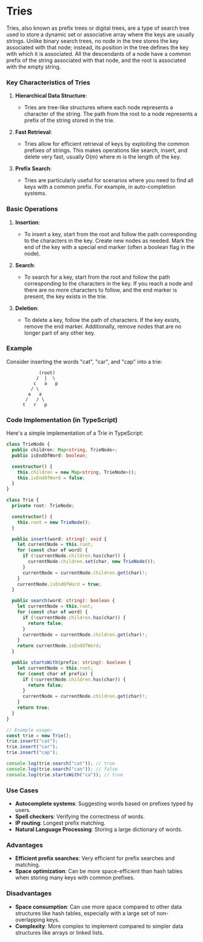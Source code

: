 # Tries

Tries, also known as prefix trees or digital trees, are a type of search tree used to store a dynamic set or associative array where the keys are usually strings. Unlike binary search trees, no node in the tree stores the key associated with that node; instead, its position in the tree defines the key with which it is associated. All the descendants of a node have a common prefix of the string associated with that node, and the root is associated with the empty string.

### Key Characteristics of Tries

1. **Hierarchical Data Structure**:
   - Tries are tree-like structures where each node represents a character of the string. The path from the root to a node represents a prefix of the string stored in the trie.

2. **Fast Retrieval**:
   - Tries allow for efficient retrieval of keys by exploiting the common prefixes of strings. This makes operations like search, insert, and delete very fast, usually O(m) where m is the length of the key.

3. **Prefix Search**:
   - Tries are particularly useful for scenarios where you need to find all keys with a common prefix. For example, in auto-completion systems.

### Basic Operations

1. **Insertion**:
   - To insert a key, start from the root and follow the path corresponding to the characters in the key. Create new nodes as needed. Mark the end of the key with a special end marker (often a boolean flag in the node).

2. **Search**:
   - To search for a key, start from the root and follow the path corresponding to the characters in the key. If you reach a node and there are no more characters to follow, and the end marker is present, the key exists in the trie.

3. **Deletion**:
   - To delete a key, follow the path of characters. If the key exists, remove the end marker. Additionally, remove nodes that are no longer part of any other key.

### Example

Consider inserting the words "cat", "car", and "cap" into a trie:

```
            (root)
           /  |  \
          c   a   p
         / \     
        a   a    
       /   / \
      t   r   p
```

### Code Implementation (in TypeScript)

Here's a simple implementation of a Trie in TypeScript:

```typescript
class TrieNode {
  public children: Map<string, TrieNode>;
  public isEndOfWord: boolean;

  constructor() {
    this.children = new Map<string, TrieNode>();
    this.isEndOfWord = false;
  }
}

class Trie {
  private root: TrieNode;

  constructor() {
    this.root = new TrieNode();
  }

  public insert(word: string): void {
    let currentNode = this.root;
    for (const char of word) {
      if (!currentNode.children.has(char)) {
        currentNode.children.set(char, new TrieNode());
      }
      currentNode = currentNode.children.get(char)!;
    }
    currentNode.isEndOfWord = true;
  }

  public search(word: string): boolean {
    let currentNode = this.root;
    for (const char of word) {
      if (!currentNode.children.has(char)) {
        return false;
      }
      currentNode = currentNode.children.get(char)!;
    }
    return currentNode.isEndOfWord;
  }

  public startsWith(prefix: string): boolean {
    let currentNode = this.root;
    for (const char of prefix) {
      if (!currentNode.children.has(char)) {
        return false;
      }
      currentNode = currentNode.children.get(char)!;
    }
    return true;
  }
}

// Example usage:
const trie = new Trie();
trie.insert("cat");
trie.insert("car");
trie.insert("cap");

console.log(trie.search("cat")); // true
console.log(trie.search("can")); // false
console.log(trie.startsWith("ca")); // true
```

### Use Cases

- **Autocomplete systems**: Suggesting words based on prefixes typed by users.
- **Spell checkers**: Verifying the correctness of words.
- **IP routing**: Longest prefix matching.
- **Natural Language Processing**: Storing a large dictionary of words.

### Advantages

- **Efficient prefix searches**: Very efficient for prefix searches and matching.
- **Space optimization**: Can be more space-efficient than hash tables when storing many keys with common prefixes.

### Disadvantages

- **Space consumption**: Can use more space compared to other data structures like hash tables, especially with a large set of non-overlapping keys.
- **Complexity**: More complex to implement compared to simpler data structures like arrays or linked lists.